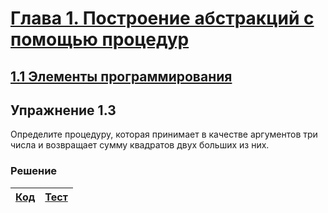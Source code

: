 # [Глава 1. Построение абстракций с помощью процедур](index.md#Глава-1-Построение-абстракций-с-помощью-процедур)
## [1.1 Элементы программирования](index.md#11-Элементы-программирования)

## Упражнение 1.3
Определите процедуру, которая принимает в качестве аргументов три числа и
возвращает сумму квадратов двух больших из них.

### Решение

[Код](../../src/chapter01/exercise_1_03.rkt) | [Тест](../../test/chapter01/test_exercise_1_03.rkt)
--- | ---
